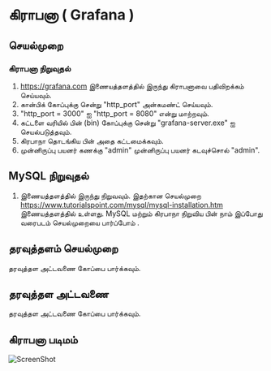 # கிராபனா ( Grafana )
## செயல்முறை 

### கிராபனா நிறுவுதல் 
1. https://grafana.com இணையத்தளத்தில் இருந்து  கிராபனாவை பதிவிறக்கம் செய்யவும்.
2. கான்பிக்   கோப்புக்கு சென்று "http_port"   அன்கமண்ட்  செய்யவும்.
3. "http_port = 3000" ஐ "http_port = 8080" என்று  மாற்றவும்.
4. கட்டளை வரியில் பின் (bin) கோப்புக்கு சென்று "grafana-server.exe" ஐ செயல்படுத்தவும்.
5. கிரபாநா தொடங்கிய பின் அதை கட்டமைக்கவும்.
6. முன்னிருப்பு பயனர் கணக்கு "admin"  முன்னிருப்பு பயனர் கடவுச்சொல் "admin".
 
## MySQL நிறுவுதல்
1. இணையத்தளத்தில்  இருந்து   நிறுவவும். இதற்கான செயல்முறை https://www.tutorialspoint.com/mysql/mysql-installation.htm இணையத்தளத்தில் உள்ளது.
MySQL மற்றும் கிரபாநா  நிறுவிய பின் நாம் இப்போது வரைபடம் செயல்முறையை பார்ப்போம் .

## தரவுத்தளம் செயல்முறை 
தரவுத்தள அட்டவணை  கோப்பை பார்க்கவும்.

## தரவுத்தள அட்டவணை
தரவுத்தள அட்டவணை  கோப்பை பார்க்கவும்.

## கிராபனா படிமம்
![ScreenShot](https://raw.github.com/prabhukalaimani/Grafana-and-MySQL/dashboard.png)
